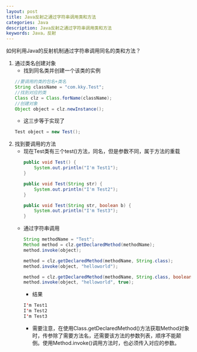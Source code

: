 ```yaml
---
layout: post
title: Java反射之通过字符串调用类和方法
categories: Java
description: Java反射之通过字符串调用类和方法
keywords: Java，反射
---
```


如何利用Java的反射机制通过字符串调用同名的类和方法？

1. 通过类名创建对象
	- 找到同名类并创建一个该类的实例
	```java
	//要调用的类的包名+类名
	String className = "com.kky.Test";
	//找到对应的类
	Class clz = Class.forName(className);
	//创建对象
	Object object = clz.newInstance();
	```
	- 这三步等于实现了
	```java
	Test object = new Test();
	```
2. 找到要调用的方法
	- 现在Test类有三个test()方法，同名，但是参数不同，属于方法的重载
		```java
		public void Test() {
			System.out.println("I'm Test1");
		}

		public void Test(String str) {
			System.out.println("I'm Test2");
		}

		public void Test(String str, boolean b) {
			System.out.println("I'm Test3");
		}
		```
	- 通过字符串调用
		```java
		String methodName = "Test";
		Method method = clz.getDeclaredMethod(methodName);
		method.invoke(object);

		method = clz.getDeclaredMethod(methodName, String.class);
		method.invoke(object, "helloworld");

		method = clz.getDeclaredMethod(methodName, String.class, boolean.class);
		method.invoke(object, "helloworld", true);
		```
		- 结果
		```java
		I'm Test1
		I'm Test2
		I'm Test3
		```
		- 需要注意，在使用Class.getDeclaredMethod()方法获取Method对象时，传参除了需要方法名，还需要该方法的参数列表，顺序不能颠倒。使用Method.invoke()调用方法时，也必须传入对应的参数。
	
```java
	
```
```java
	
```
```java
	
```
```java
	
```
```java
	
```
```java
	
```
```java
	
```
```java
	
```
